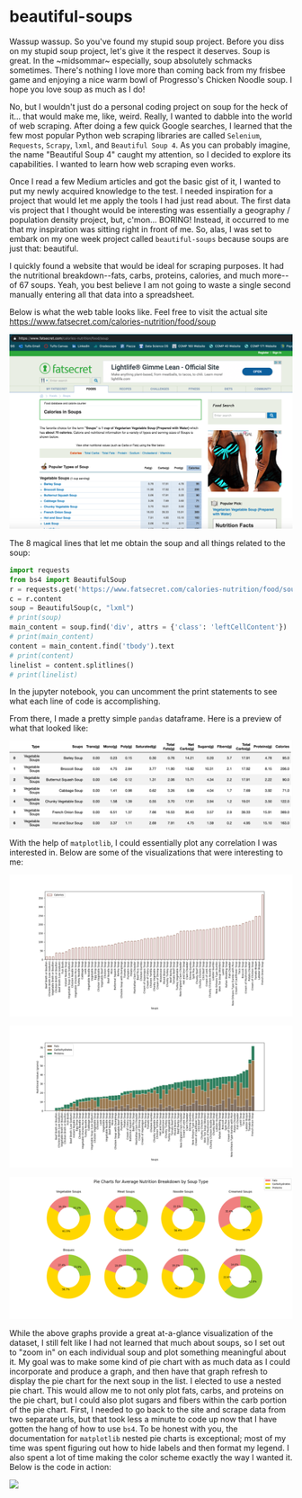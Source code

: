 # beautiful-soups

Wassup wassup. So you've found my stupid soup project. Before you diss on my stupid soup project, let's give it the respect it deserves. Soup is great. In the \~midsommar\~ especially, soup absolutely schmacks sometimes. There's nothing I love more than coming back from my frisbee game and enjoying a nice warm bowl of Progresso's Chicken Noodle soup. I hope you love soup as much as I do!

No, but I wouldn't just do a personal coding project on soup for the heck of it... that would make me, like, weird. Really, I wanted to dabble into the world of web scraping. After doing a few quick Google searches, I learned that the few most popular Python web scraping libraries are called `Selenium`, `Requests`, `Scrapy`, `lxml`, and `Beautiful Soup 4`. As you can probably imagine, the name "Beautiful Soup 4" caught my attention, so I decided to explore its capabilities. I wanted to learn how web scraping even works. 

Once I read a few Medium articles and got the basic gist of it, I wanted to put my newly acquired knowledge to the test. I needed inspiration for a project that would let me apply the tools I had just read about. The first data vis project that I thought would be interesting was essentially a geography / population density project, but, c'mon... BORING! Instead, it occurred to me that my inspiration was sitting right in front of me. So, alas, I was set to embark on my one week project called `beautiful-soups` because soups are just that: beautiful. 

I quickly found a website that would be ideal for scraping purposes. It had the nutritional breakdown--fats, carbs, proteins, calories, and much more--of 67 soups. Yeah, you best believe I am not going to waste a single second manually entering all that data into a spreadsheet. 

Below is what the web table looks like. Feel free to visit the actual site https://www.fatsecret.com/calories-nutrition/food/soup

![soup website](webpage_photo.png)

The 8 magical lines that let me obtain the soup and all things related to the soup:
```python
import requests
from bs4 import BeautifulSoup
r = requests.get('https://www.fatsecret.com/calories-nutrition/food/soup')
c = r.content
soup = BeautifulSoup(c, "lxml")
# print(soup)
main_content = soup.find('div', attrs = {'class': 'leftCellContent'})
# print(main_content)
content = main_content.find('tbody').text
# print(content)
linelist = content.splitlines()
# print(linelist)
```

In the jupyter notebook, you can uncomment the print statements to see what each line of code is accomplishing. 

From there, I made a pretty simple `pandas` dataframe. Here is a preview of what that looked like:

![pandas dataframe](dataframe.png)

With the help of `matplotlib`, I could essentially plot any correlation I was interested in. Below are some of the visualizations that were interesting to me:

![calories vs. soup in ascending order](calories.png)

![soup nutrition breakdown stacked bar graph](beautifulsoups.png)

![pie charts: average nutrition breakdown by soup type](piecharts.png)

While the above graphs provide a great at-a-glance visualization of the dataset, I still felt like I had not learned that much about soups, so I set out to "zoom in" on each individual soup and plot something meaningful about it. My goal was to make some kind of pie chart with as much data as I could incorporate and produce a graph, and then have that graph refresh to display the pie chart for the next soup in the list. I elected to use a nested pie chart. This would allow me to not only plot fats, carbs, and proteins on the pie chart, but I could also plot sugars and fibers within the carb portion of the pie chart. First, I needed to go back to the site and scrape data from two separate urls, but that took less a minute to code up now that I have gotten the hang of how to use `bs4`. To be honest with you, the documentation for `matplotlib` nested pie charts is exceptional; most of my time was spent figuring out how to hide labels and then format my legend. I also spent a lot of time making the color scheme exactly the way I wanted it. Below is the code in action:

![](rapid_fire_soup.gif)
